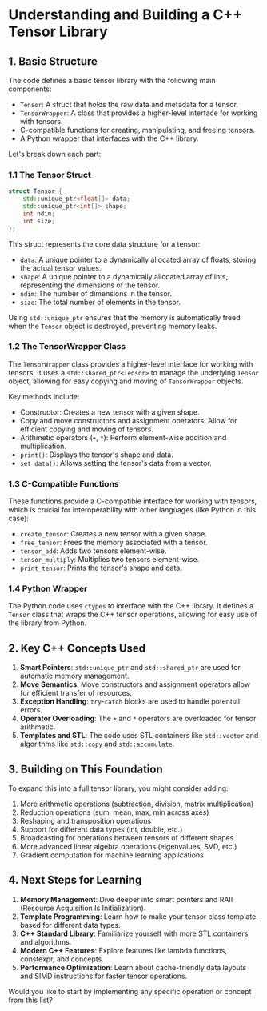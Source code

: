 # Understanding and Building a C++ Tensor Library

## 1. Basic Structure

The code defines a basic tensor library with the following main components:

- `Tensor`: A struct that holds the raw data and metadata for a tensor.
- `TensorWrapper`: A class that provides a higher-level interface for working with tensors.
- C-compatible functions for creating, manipulating, and freeing tensors.
- A Python wrapper that interfaces with the C++ library.

Let's break down each part:

### 1.1 The Tensor Struct

```cpp
struct Tensor {
    std::unique_ptr<float[]> data;
    std::unique_ptr<int[]> shape;
    int ndim;
    int size;
};
```

This struct represents the core data structure for a tensor:
- `data`: A unique pointer to a dynamically allocated array of floats, storing the actual tensor values.
- `shape`: A unique pointer to a dynamically allocated array of ints, representing the dimensions of the tensor.
- `ndim`: The number of dimensions in the tensor.
- `size`: The total number of elements in the tensor.

Using `std::unique_ptr` ensures that the memory is automatically freed when the `Tensor` object is destroyed, preventing memory leaks.

### 1.2 The TensorWrapper Class

The `TensorWrapper` class provides a higher-level interface for working with tensors. It uses a `std::shared_ptr<Tensor>` to manage the underlying `Tensor` object, allowing for easy copying and moving of `TensorWrapper` objects.

Key methods include:
- Constructor: Creates a new tensor with a given shape.
- Copy and move constructors and assignment operators: Allow for efficient copying and moving of tensors.
- Arithmetic operators (`+`, `*`): Perform element-wise addition and multiplication.
- `print()`: Displays the tensor's shape and data.
- `set_data()`: Allows setting the tensor's data from a vector.

### 1.3 C-Compatible Functions

These functions provide a C-compatible interface for working with tensors, which is crucial for interoperability with other languages (like Python in this case):

- `create_tensor`: Creates a new tensor with a given shape.
- `free_tensor`: Frees the memory associated with a tensor.
- `tensor_add`: Adds two tensors element-wise.
- `tensor_multiply`: Multiplies two tensors element-wise.
- `print_tensor`: Prints the tensor's shape and data.

### 1.4 Python Wrapper

The Python code uses `ctypes` to interface with the C++ library. It defines a `Tensor` class that wraps the C++ tensor operations, allowing for easy use of the library from Python.

## 2. Key C++ Concepts Used

1. **Smart Pointers**: `std::unique_ptr` and `std::shared_ptr` are used for automatic memory management.
2. **Move Semantics**: Move constructors and assignment operators allow for efficient transfer of resources.
3. **Exception Handling**: `try`-`catch` blocks are used to handle potential errors.
4. **Operator Overloading**: The `+` and `*` operators are overloaded for tensor arithmetic.
5. **Templates and STL**: The code uses STL containers like `std::vector` and algorithms like `std::copy` and `std::accumulate`.

## 3. Building on This Foundation

To expand this into a full tensor library, you might consider adding:

1. More arithmetic operations (subtraction, division, matrix multiplication)
2. Reduction operations (sum, mean, max, min across axes)
3. Reshaping and transposition operations
4. Support for different data types (int, double, etc.)
5. Broadcasting for operations between tensors of different shapes
6. More advanced linear algebra operations (eigenvalues, SVD, etc.)
7. Gradient computation for machine learning applications

## 4. Next Steps for Learning

1. **Memory Management**: Dive deeper into smart pointers and RAII (Resource Acquisition Is Initialization).
2. **Template Programming**: Learn how to make your tensor class template-based for different data types.
3. **C++ Standard Library**: Familiarize yourself with more STL containers and algorithms.
4. **Modern C++ Features**: Explore features like lambda functions, constexpr, and concepts.
5. **Performance Optimization**: Learn about cache-friendly data layouts and SIMD instructions for faster tensor operations.

Would you like to start by implementing any specific operation or concept from this list?

